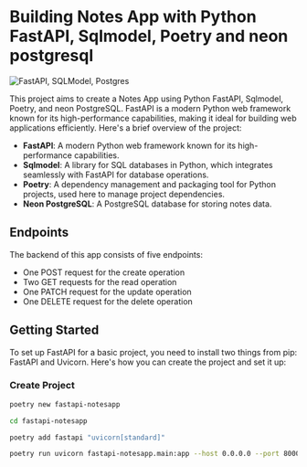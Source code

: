 # Building Notes App with Python FastAPI, Sqlmodel, Poetry and neon postgresql

![FastAPI, SQLModel, Postgres](https://github.com/MohsinRaz3/fastapi-notesapp/notesapp.png)


This project aims to create a Notes App using Python FastAPI, Sqlmodel, Poetry, and neon PostgreSQL. FastAPI is a modern Python web framework known for its high-performance capabilities, making it ideal for building web applications efficiently. Here's a brief overview of the project:

- **FastAPI**: A modern Python web framework known for its high-performance capabilities.
- **Sqlmodel**: A library for SQL databases in Python, which integrates seamlessly with FastAPI for database operations.
- **Poetry**: A dependency management and packaging tool for Python projects, used here to manage project dependencies.
- **Neon PostgreSQL**: A PostgreSQL database for storing notes data.

## Endpoints

The backend of this app consists of five endpoints:

- One POST request for the create operation
- Two GET requests for the read operation
- One PATCH request for the update operation
- One DELETE request for the delete operation

## Getting Started

To set up FastAPI for a basic project, you need to install two things from pip: FastAPI and Uvicorn. Here's how you can create the project and set it up:

### Create Project

```bash
poetry new fastapi-notesapp

cd fastapi-notesapp

poetry add fastapi "uvicorn[standard]"

poetry run uvicorn fastapi-notesapp.main:app --host 0.0.0.0 --port 8000

